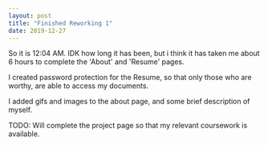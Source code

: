 ```yaml
---
layout: post
title: "Finished Reworking 1"
date: 2019-12-27
---
```


So it is 12:04 AM. IDK how long it has been, but i think it has taken me about 6 hours to complete the 'About' and 'Resume' pages.

I created password protection for the Resume, so that only those who are worthy, are able to access my documents.

I added gifs and images to the about page, and some brief description of myself.

TODO: Will complete the project page so that my relevant coursework is available.
